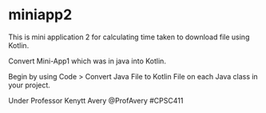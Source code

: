 # miniapp2
This is mini application 2 for calculating time taken to download file using Kotlin.

Convert Mini-App1 which was in java into Kotlin.

Begin by using Code > Convert Java File to Kotlin File on each Java class in your project.

Under Professor Kenytt Avery @ProfAvery #CPSC411
